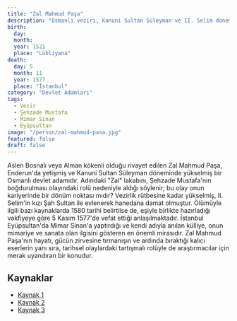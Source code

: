```yaml
---
title: "Zal Mahmud Paşa"
description: "Osmanlı veziri, Kanuni Sultan Süleyman ve II. Selim dönemlerinde önemli görevler üstlenmiş, Mimar Sinan'a külliye yaptırmış bir devlet adamı."
birth:
  day:
  month:
  year: 1521
  place: "Lübliyana"
death:
  day: 5
  month: 11
  year: 1577
  place: "İstanbul"
category: "Devlet Adamları"
tags:
  - Vezir
  - Şehzade Mustafa
  - Mimar Sinan
  - Eyüpsultan
image: "/person/zal-mahmud-pasa.jpg"
featured: false
draft: false
---
```


Aslen Bosnalı veya Alman kökenli olduğu rivayet edilen Zal Mahmud Paşa, Enderun'da yetişmiş ve Kanuni Sultan Süleyman döneminde yükselmiş bir Osmanlı devlet adamıdır. Adındaki "Zal" lakabını, Şehzade Mustafa'nın boğdurulması olayındaki rolü nedeniyle aldığı söylenir; bu olay onun kariyerinde bir dönüm noktası mıdır? Vezirlik rütbesine kadar yükselmiş, II. Selim'in kızı Şah Sultan ile evlenerek hanedana damat olmuştur. Ölümüyle ilgili bazı kaynaklarda 1580 tarihi belirtilse de, eşiyle birlikte hazırladığı vakfiyeye göre 5 Kasım 1577'de vefat ettiği anlaşılmaktadır. İstanbul Eyüpsultan'da Mimar Sinan'a yaptırdığı ve kendi adıyla anılan külliye, onun mimariye ve sanata olan ilgisini gösteren en önemli mirasıdır. Zal Mahmud Paşa'nın hayatı, gücün zirvesine tırmanışın ve ardında bıraktığı kalıcı eserlerin yanı sıra, tarihsel olaylardaki tartışmalı rolüyle de araştırmacılar için merak uyandıran bir konudur.

## Kaynaklar

- [Kaynak 1](https://tr.wikipedia.org/wiki/Zal_Mahmud_Pa%C5%9Fa)
- [Kaynak 2](https://www.eyupsultan.bel.tr/tr/main/pages/zal-mahmut-pasa/1141)
- [Kaynak 3](https://islamansiklopedisi.org.tr/zal-mahmud-pasa-kulliyesi)